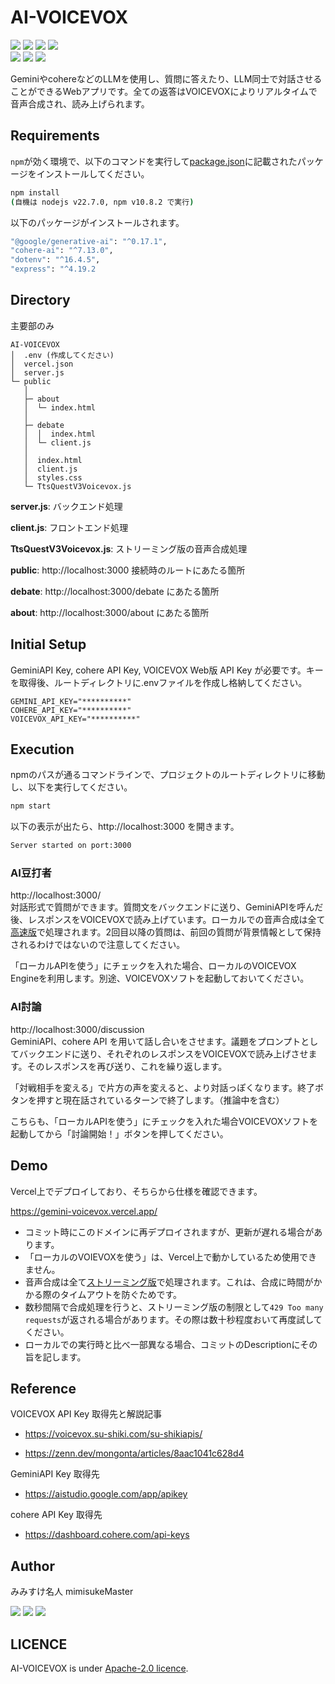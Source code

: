# AI-VOICEVOX
[<img src="https://img.shields.io/github/stars/mimisukeMaster/AI-VOICEVOX?&logo=github">](https://github.com/mimisukeMaster/AI-VOICEVOX/stargazers)
[<img src="https://img.shields.io/badge/issues-welcome-green">](https://github.com/mimisukeMaster/AI-VOICEVOX/issues)
[<img src="https://img.shields.io/badge/PRs-welcome-orange?logo=git">](https://github.com/mimisukeMaster/OsakanaFlock/pulls)
[<img  src="https://img.shields.io/hexpm/l/plug?color=red&logo=apache">](https://www.apache.org/licenses/)<br>
[<img src="https://img.shields.io/badge/deployed%20to-Vercel-brightgreen?logo=vercel">](https://github.com/mimisukeMaster/AI-VOICEVOX/deployments)
<img src="https://img.shields.io/github/repo-size/mimisukeMaster/AI-VOICEVOX?logo=gitlfs&color=ff69b4">
[<img src="https://img.shields.io/static/v1?label=&message=Open%20in%20Visual%20Studio%20Code&color=007acc&style=flat">](https://open.vscode.dev/mimisukeMaster/AI-VOICEVOX)


GeminiやcohereなどのLLMを使用し、質問に答えたり、LLM同士で対話させることができるWebアプリです。全ての返答はVOICEVOXによりリアルタイムで音声合成され、読み上げられます。

## Requirements
`npm`が効く環境で、以下のコマンドを実行して[package.json](/package.json)に記載されたパッケージをインストールしてください。
```cmd
npm install
(自機は nodejs v22.7.0, npm v10.8.2 で実行)
```
以下のパッケージがインストールされます。
```cmd
"@google/generative-ai": "^0.17.1",
"cohere-ai": "^7.13.0",
"dotenv": "^16.4.5",
"express": "^4.19.2
```

## Directory
主要部のみ
```
AI-VOICEVOX
│  .env (作成してください)
│  vercel.json
│  server.js
└─ public
   │
   ├─ about
   │  └─ index.html
   │
   ├─ debate
   │  │  index.html
   │  └─ client.js
   │ 
   │  index.html
   │  client.js
   │  styles.css
   └─ TtsQuestV3Voicevox.js
```
**server.js**: バックエンド処理

**client.js**: フロントエンド処理

**TtsQuestV3Voicevox.js**: ストリーミング版の音声合成処理

**public**: http://localhost:3000 接続時のルートにあたる箇所

**debate**: http://localhost:3000/debate にあたる箇所

**about**: http://localhost:3000/about にあたる箇所


## Initial Setup
GeminiAPI Key, cohere API Key, VOICEVOX Web版 API Key が必要です。キーを取得後、ルートディレクトリに.envファイルを作成し格納してください。
```env
GEMINI_API_KEY="**********"
COHERE_API_KEY="**********"
VOICEVOX_API_KEY="**********"
```

## Execution
npmのパスが通るコマンドラインで、プロジェクトのルートディレクトリに移動し、以下を実行してください。
```cmd
npm start
```
以下の表示が出たら、http://localhost:3000 を開きます。
```cmd
Server started on port:3000
```
### AI豆打者
http://localhost:3000/<br>
対話形式で質問ができます。質問文をバックエンドに送り、GeminiAPIを呼んだ後、レスポンスをVOICEVOXで読み上げています。ローカルでの音声合成は全て[高速版](https://voicevox.su-shiki.com/su-shikiapis/)で処理されます。2回目以降の質問は、前回の質問が背景情報として保持されるわけではないので注意してください。

「ローカルAPIを使う」にチェックを入れた場合、ローカルのVOICEVOX Engineを利用します。別途、VOICEVOXソフトを起動しておいてください。

### AI討論
 http://localhost:3000/discussion<br>
 GeminiAPI、cohere API を用いて話し合いをさせます。議題をプロンプトとしてバックエンドに送り、それぞれのレスポンスをVOICEVOXで読み上げさせます。そのレスポンスを再び送り、これを繰り返します。

「対戦相手を変える」で片方の声を変えると、より対話っぽくなります。終了ボタンを押すと現在話されているターンで終了します。（推論中を含む）

こちらも、「ローカルAPIを使う」にチェックを入れた場合VOICEVOXソフトを起動してから「討論開始！」ボタンを押してください。

## Demo
Vercel上でデプロイしており、そちらから仕様を確認できます。

https://gemini-voicevox.vercel.app/

- コミット時にこのドメインに再デプロイされますが、更新が遅れる場合があります。
- 「ローカルのVOIEVOXを使う」は、Vercel上で動かしているため使用できません。
- 音声合成は全て[ストリーミング版](https://github.com/ts-klassen/ttsQuestV3Voicevox)で処理されます。これは、合成に時間がかかる際のタイムアウトを防ぐためです。
- 数秒間隔で合成処理を行うと、ストリーミング版の制限として`429 Too many requests`が返される場合があります。その際は数十秒程度おいて再度試してください。
- ローカルでの実行時と比べ一部異なる場合、コミットのDescriptionにその旨を記します。

## Reference
VOICEVOX API Key 取得先と解説記事
- https://voicevox.su-shiki.com/su-shikiapis/

- https://zenn.dev/mongonta/articles/8aac1041c628d4

GeminiAPI Key 取得先
- https://aistudio.google.com/app/apikey

cohere API Key 取得先
- https://dashboard.cohere.com/api-keys

## Author
 みみすけ名人 mimisukeMaster<br>

 [<img src="https://img.shields.io/badge/-X-X.svg?style=flat-square&logo=X&logoColor=white&color=black">](https://x.com/mimisukeMaster)
[<img src="https://img.shields.io/badge/-ArtStation-artstation.svg?&style=flat-square&logo=artstation&logoColor=blue&color=gray">](https://www.artstation.com/mimisukemaster)
[<img src="https://img.shields.io/badge/-Youtube-youtube.svg?&style=flat-square&logo=youtube&logoColor=white&color=red">](https://www.youtube.com/channel/UCWnmp8t4GJzcjBxhtgo9rKQ)

## LICENCE
AI-VOICEVOX is under [Apache-2.0 licence](/LICENSE).
